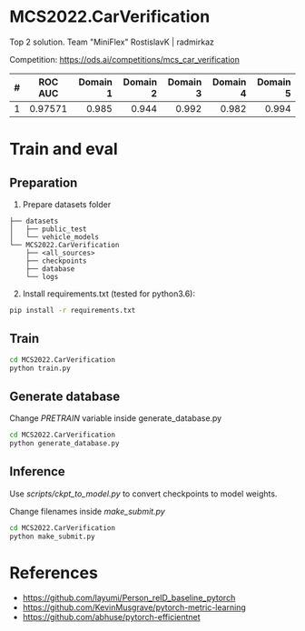 # MCS2022.CarVerification 

Top 2 solution. Team "MiniFlex" RostislavK | radmirkaz

Competition: https://ods.ai/competitions/mcs_car_verification

| # |   ROC AUC   |   Domain 1   |   Domain 2   |   Domain 3   |   Domain 4   |   Domain 5   |
|---|:-----------:|-------------:|-------------:|-------------:|-------------:|-------------:|
| 1 |    0.97571  |     0.985    |    0.944     |    0.992     |    0.982     |    0.994     |

# Train and eval

## Preparation
1. Prepare datasets folder
```
├── datasets
│   ├── public_test
│   └── vehicle_models
└── MCS2022.CarVerification
    ├── <all_sources>
    ├── checkpoints
    ├── database
    └── logs
```

2. Install requirements.txt (tested for python3.6):
```bash
pip install -r requirements.txt
```

## Train
```bash
cd MCS2022.CarVerification
python train.py
```

## Generate database
Change *PRETRAIN* variable inside generate_database.py
```bash
cd MCS2022.CarVerification
python generate_database.py
```

## Inference
Use *scripts/ckpt_to_model.py* to convert checkpoints to model weights.

Change filenames inside *make_submit.py*

```bash
cd MCS2022.CarVerification
python make_submit.py
```

# References
- https://github.com/layumi/Person_reID_baseline_pytorch
- https://github.com/KevinMusgrave/pytorch-metric-learning
- https://github.com/abhuse/pytorch-efficientnet
